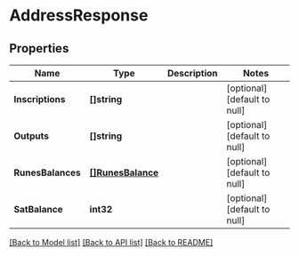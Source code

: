 # AddressResponse

## Properties
Name | Type | Description | Notes
------------ | ------------- | ------------- | -------------
**Inscriptions** | **[]string** |  | [optional] [default to null]
**Outputs** | **[]string** |  | [optional] [default to null]
**RunesBalances** | [**[]RunesBalance**](RunesBalance.md) |  | [optional] [default to null]
**SatBalance** | **int32** |  | [optional] [default to null]

[[Back to Model list]](../README.md#documentation-for-models) [[Back to API list]](../README.md#documentation-for-api-endpoints) [[Back to README]](../README.md)

